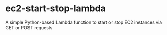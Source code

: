 # ec2-start-stop-lambda
A simple Python-based Lambda function to start or stop EC2 instances via GET or POST requests
